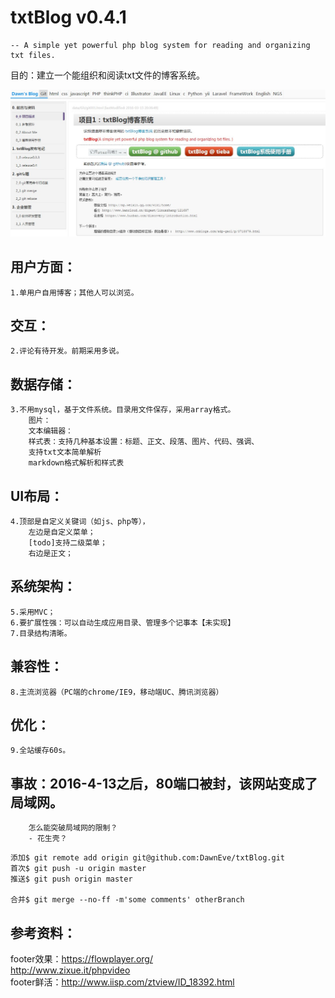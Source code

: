 txtBlog v0.4.1
===============================
	-- A simple yet powerful php blog system for reading and organizing txt files. 

目的：建立一个能组织和阅读txt文件的博客系统。  

![image](./public/images/screenShot0.4.6.jpg)


## 用户方面：  
	1.单用户自用博客；其他人可以浏览。  
## 交互：  
	2.评论有待开发。前期采用多说。  
## 数据存储：  
	3.不用mysql，基于文件系统。目录用文件保存，采用array格式。  
		图片：  
		文本编辑器：  
		样式表：支持几种基本设置：标题、正文、段落、图片、代码、强调、  
		支持txt文本简单解析  
		markdown格式解析和样式表  
		
## UI布局：  
	4.顶部是自定义关键词（如js、php等），  
		左边是自定义菜单；  
		[todo]支持二级菜单；  
		右边是正文；  

## 系统架构：  
	5.采用MVC；  
	6.要扩展性强：可以自动生成应用目录、管理多个记事本【未实现】  
	7.目录结构清晰。  

## 兼容性：  
	8.主流浏览器（PC端的chrome/IE9，移动端UC、腾讯浏览器）  

## 优化：  
	9.全站缓存60s。  
	

## 事故：2016-4-13之后，80端口被封，该网站变成了局域网。  
		怎么能突破局域网的限制？  
		- 花生壳？  
	
	
``````
添加$ git remote add origin git@github.com:DawnEve/txtBlog.git
首次$ git push -u origin master
推送$ git push origin master

合并$ git merge --no-ff -m'some comments' otherBranch
``````



## 参考资料：  
footer效果：https://flowplayer.org/  
http://www.zixue.it/phpvideo  
footer鲜活：http://www.iisp.com/ztview/ID_18392.html  

